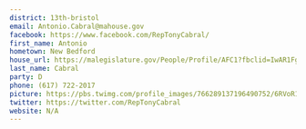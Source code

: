 ```yaml
---
district: 13th-bristol
email: Antonio.Cabral@mahouse.gov
facebook: https://www.facebook.com/RepTonyCabral/
first_name: Antonio
hometown: New Bedford
house_url: https://malegislature.gov/People/Profile/AFC1?fbclid=IwAR1FgRjNg-Q3tpgHyZyoFTk5faX5OChiGTcQx5dGHgNlO5ALkkuKIqU69l0
last_name: Cabral
party: D
phone: (617) 722-2017
picture: https://pbs.twimg.com/profile_images/766289137196490752/6RVoR1ug_400x400.jpg
twitter: https://twitter.com/RepTonyCabral
website: N/A
---
```

